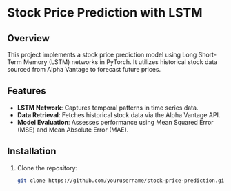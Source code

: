 # Stock Price Prediction with LSTM

## Overview
This project implements a stock price prediction model using Long Short-Term Memory (LSTM) networks in PyTorch. It utilizes historical stock data sourced from Alpha Vantage to forecast future prices.

## Features
- **LSTM Network**: Captures temporal patterns in time series data.
- **Data Retrieval**: Fetches historical stock data via the Alpha Vantage API.
- **Model Evaluation**: Assesses performance using Mean Squared Error (MSE) and Mean Absolute Error (MAE).

## Installation
1. Clone the repository:
   ```bash
   git clone https://github.com/yourusername/stock-price-prediction.git
